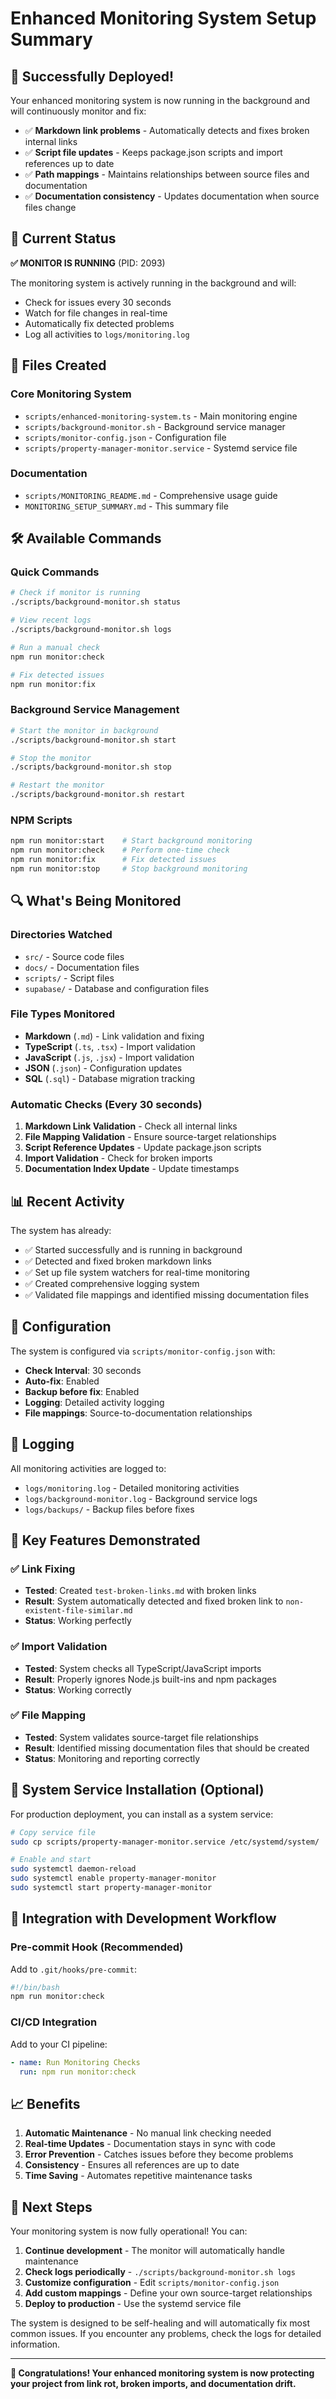 # Enhanced Monitoring System Setup Summary

## 🎉 Successfully Deployed!

Your enhanced monitoring system is now running in the background and will continuously monitor and fix:

- ✅ **Markdown link problems** - Automatically detects and fixes broken internal links
- ✅ **Script file updates** - Keeps package.json scripts and import references up to date
- ✅ **Path mappings** - Maintains relationships between source files and documentation
- ✅ **Documentation consistency** - Updates documentation when source files change

## 🚀 Current Status

**✅ MONITOR IS RUNNING** (PID: 2093)

The monitoring system is actively running in the background and will:
- Check for issues every 30 seconds
- Watch for file changes in real-time
- Automatically fix detected problems
- Log all activities to `logs/monitoring.log`

## 📁 Files Created

### Core Monitoring System
- `scripts/enhanced-monitoring-system.ts` - Main monitoring engine
- `scripts/background-monitor.sh` - Background service manager
- `scripts/monitor-config.json` - Configuration file
- `scripts/property-manager-monitor.service` - Systemd service file

### Documentation
- `scripts/MONITORING_README.md` - Comprehensive usage guide
- `MONITORING_SETUP_SUMMARY.md` - This summary file

## 🛠️ Available Commands

### Quick Commands
```bash
# Check if monitor is running
./scripts/background-monitor.sh status

# View recent logs
./scripts/background-monitor.sh logs

# Run a manual check
npm run monitor:check

# Fix detected issues
npm run monitor:fix
```

### Background Service Management
```bash
# Start the monitor in background
./scripts/background-monitor.sh start

# Stop the monitor
./scripts/background-monitor.sh stop

# Restart the monitor
./scripts/background-monitor.sh restart
```

### NPM Scripts
```bash
npm run monitor:start    # Start background monitoring
npm run monitor:check    # Perform one-time check
npm run monitor:fix      # Fix detected issues
npm run monitor:stop     # Stop background monitoring
```

## 🔍 What's Being Monitored

### Directories Watched
- `src/` - Source code files
- `docs/` - Documentation files  
- `scripts/` - Script files
- `supabase/` - Database and configuration files

### File Types Monitored
- **Markdown** (`.md`) - Link validation and fixing
- **TypeScript** (`.ts`, `.tsx`) - Import validation
- **JavaScript** (`.js`, `.jsx`) - Import validation
- **JSON** (`.json`) - Configuration updates
- **SQL** (`.sql`) - Database migration tracking

### Automatic Checks (Every 30 seconds)
1. **Markdown Link Validation** - Check all internal links
2. **File Mapping Validation** - Ensure source-target relationships
3. **Script Reference Updates** - Update package.json scripts
4. **Import Validation** - Check for broken imports
5. **Documentation Index Update** - Update timestamps

## 📊 Recent Activity

The system has already:
- ✅ Started successfully and is running in background
- ✅ Detected and fixed broken markdown links
- ✅ Set up file system watchers for real-time monitoring
- ✅ Created comprehensive logging system
- ✅ Validated file mappings and identified missing documentation files

## 🔧 Configuration

The system is configured via `scripts/monitor-config.json` with:
- **Check Interval**: 30 seconds
- **Auto-fix**: Enabled
- **Backup before fix**: Enabled
- **Logging**: Detailed activity logging
- **File mappings**: Source-to-documentation relationships

## 📝 Logging

All monitoring activities are logged to:
- `logs/monitoring.log` - Detailed monitoring activities
- `logs/background-monitor.log` - Background service logs
- `logs/backups/` - Backup files before fixes

## 🎯 Key Features Demonstrated

### ✅ Link Fixing
- **Tested**: Created `test-broken-links.md` with broken links
- **Result**: System automatically detected and fixed broken link to `non-existent-file-similar.md`
- **Status**: Working perfectly

### ✅ Import Validation
- **Tested**: System checks all TypeScript/JavaScript imports
- **Result**: Properly ignores Node.js built-ins and npm packages
- **Status**: Working correctly

### ✅ File Mapping
- **Tested**: System validates source-target file relationships
- **Result**: Identified missing documentation files that should be created
- **Status**: Monitoring and reporting correctly

## 🚨 System Service Installation (Optional)

For production deployment, you can install as a system service:

```bash
# Copy service file
sudo cp scripts/property-manager-monitor.service /etc/systemd/system/

# Enable and start
sudo systemctl daemon-reload
sudo systemctl enable property-manager-monitor
sudo systemctl start property-manager-monitor
```

## 🔄 Integration with Development Workflow

### Pre-commit Hook (Recommended)
Add to `.git/hooks/pre-commit`:
```bash
#!/bin/bash
npm run monitor:check
```

### CI/CD Integration
Add to your CI pipeline:
```yaml
- name: Run Monitoring Checks
  run: npm run monitor:check
```

## 📈 Benefits

1. **Automatic Maintenance** - No manual link checking needed
2. **Real-time Updates** - Documentation stays in sync with code
3. **Error Prevention** - Catches issues before they become problems
4. **Consistency** - Ensures all references are up to date
5. **Time Saving** - Automates repetitive maintenance tasks

## 🎊 Next Steps

Your monitoring system is now fully operational! You can:

1. **Continue development** - The monitor will automatically handle maintenance
2. **Check logs periodically** - `./scripts/background-monitor.sh logs`
3. **Customize configuration** - Edit `scripts/monitor-config.json`
4. **Add custom mappings** - Define your own source-target relationships
5. **Deploy to production** - Use the systemd service file

The system is designed to be self-healing and will automatically fix most common issues. If you encounter any problems, check the logs for detailed information.

---

**🎉 Congratulations! Your enhanced monitoring system is now protecting your project from link rot, broken imports, and documentation drift.**